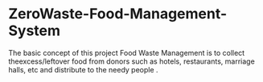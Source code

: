 # ZeroWaste-Food-Management-System
The basic concept of this project Food Waste Management is to collect theexcess/leftover food from donors such as hotels, restaurants, marriage halls, etc and distribute to the needy people .
